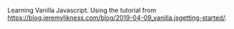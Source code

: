 Learning Vanilla Javascript. Using the tutorial from https://blog.jeremylikness.com/blog/2019-04-09_vanilla.jsgetting-started/.
